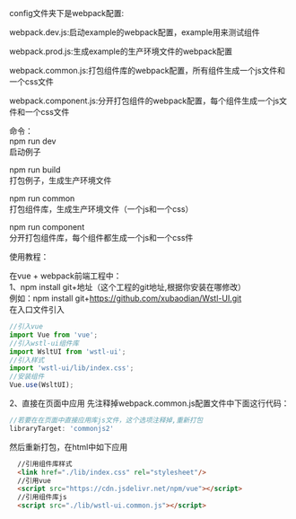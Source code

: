 config文件夹下是webpack配置:<br>

webpack.dev.js:启动example的webpack配置，example用来测试组件<br>

webpack.prod.js:生成example的生产环境文件的webpack配置<br>

webpack.common.js:打包组件库的webpack配置，所有组件生成一个js文件和一个css文件<br>

webpack.component.js:分开打包组件的webpack配置，每个组件生成一个js文件和一个css文件<br>

命令：<br>
npm run dev<br>
启动例子<br>

npm run build<br>
打包例子，生成生产环境文件<br>

npm run common<br>
打包组件库，生成生产环境文件（一个js和一个css）<br>

npm run component<br>
分开打包组件库，每个组件都生成一个js和一个css件<br>




使用教程：<br>

在vue + webpack前端工程中：<br>
1、npm install git+地址（这个工程的git地址,根据你安装在哪修改）<br>
例如：npm install git+https://github.com/xubaodian/Wstl-UI.git <br>
在入口文件引入
```javascript
//引入vue
import Vue from 'vue';
//引入wstl-ui组件库
import WsltUI from 'wstl-ui';
//引入样式
import 'wstl-ui/lib/index.css';
//安装组件
Vue.use(WsltUI);
```
2、直接在页面中应用
先注释掉webpack.common.js配置文件中下面这行代码：<br>
```javascript
//若要在在页面中直接应用库js文件，这个选项注释掉,重新打包
libraryTarget: 'commonjs2'
```
然后重新打包，在html中如下应用
```html
  //引用组件库样式
  <link href="./lib/index.css" rel="stylesheet"/>
  //引用vue
  <script src="https://cdn.jsdelivr.net/npm/vue"></script>
  //引用组件库js
  <script src="./lib/wstl-ui.common.js"></script>
```
